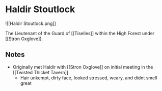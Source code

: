 # Haldir Stoutlock

![[Haldir Stoutlock.png]]

The Lieutenant of the Guard of [[Tiselles]] within the High Forest under [[Stron Oxglove]].

## Notes

- Originally met Haldir with [[Stron Oxglove]] on initial meeting in the [[Twisted Thicket Tavern]]
	-  Hair unkempt, dirty face, looked stressed, weary, and didnt smell great
